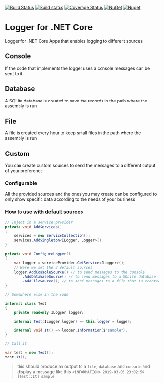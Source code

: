 [![Build Status](https://travis-ci.com/B1tF8er/bit-logger.svg?branch=master)](https://travis-ci.com/B1tF8er/bit-logger)
[![Build status](https://ci.appveyor.com/api/projects/status/qgv3t8hq7c5i659h/branch/master?svg=true)](https://ci.appveyor.com/project/B1tF8er/bit-logger/branch/master)
[![Coverage Status](https://coveralls.io/repos/github/B1tF8er/bit-logger/badge.svg?branch=master)](https://coveralls.io/github/B1tF8er/bit-logger?branch=master)
[![NuGet](https://img.shields.io/nuget/v/Bit.Logger.svg)](https://www.nuget.org/packages/Bit.Logger)
[![Nuget](https://img.shields.io/nuget/dt/Bit.Logger.svg)](https://www.nuget.org/packages/Bit.Logger)

# Logger for .NET Core
Logger for .NET Core Apps that enables logging to different sources

## Console
If the code that implements the logger uses a console messages can be sent to it

## Database
A SQLite database is created to save the records in the path where the assembly is run

## File
A file is created every hour to keep small files in the path where the assembly is run

## Custom
You can create custom sources to send the messages to a different output of your preference

### Configurable
All the provided sources and the ones you may create can be configured to only show specific data according to the needs of your business


### How to use with default sources

```csharp
// Inject in a service provider
private void AddServices()
{
    services = new ServiceCollection();
    services.AddSingleton<ILogger, Logger>();
}

private void ConfigureLogger()
{
    var logger = serviceProvider.GetService<ILogger>();
    // Here we set the 3 default sources
    logger.AddConsoleSource() // to send messages to the console
        .AddDatabaseSource() // to send messages to a SQLite database that is created where the assembly is run 
        .AddFileSource(); // to send messages to a file that is created every hour where the assembly is run
}

// Somewhere else in the code

internal class Test
{
    private readonly ILogger logger;

    internal Test(ILogger logger) => this.logger = logger;

    internal void It() => logger.Information($"sample");
}

// Call it

var test = new Test();
test.It();
```
> this should produce an output to a `file`, `database` and `console` and display a message like this
> `<INFORMATION> 2019-03-06 23:02:56 [Test::It] sample`
